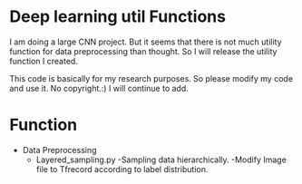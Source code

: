 # Deep learning util Functions
I am doing a large CNN project. 
But it seems that there is not much utility function for data preprocessing than thought.
So I will release the utility function I created.

This code is basically for my research purposes.
So please modify my code and use it.
No copyright.:)
I will continue to add.

# Function
- Data Preprocessing
    - Layered_sampling.py
	-Sampling data hierarchically.
	-Modify Image file to Tfrecord according to label distribution.